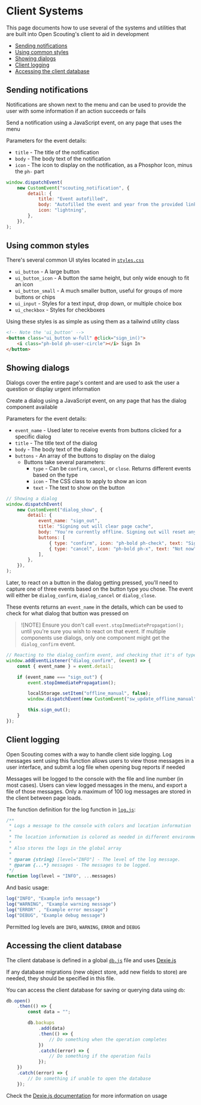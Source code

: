 # Client Systems

This page documents how to use several of the systems and utilities that are built into Open Scouting's client to aid in development

- [Sending notifications](#sending-notifications)
- [Using common styles](#using-common-styles)
- [Showing dialogs](#showing-dialogs)
- [Client logging](#client-logging)
- [Accessing the client database](#accessing-the-client-database)

## Sending notifications
Notifications are shown next to the menu and can be used to provide the user with some information if an action succeeds or fails

Send a notification using a JavaScript event, on any page that uses the menu

Parameters for the event details:
- `title` - The title of the notification
- `body` - The body text of the notification
- `icon` - The icon to display on the notification, as a Phosphor Icon, minus the `ph-` part

```js
window.dispatchEvent(
    new CustomEvent("scouting_notification", {
        detail: {
            title: "Event autofilled",
            body: "Autofilled the event and year from the provided link data",
            icon: "lightning",
        },
    }),
);
```

## Using common styles
There's several common UI styles located in [`styles.css`](/scouting/static/main/src/styles.css)

- `ui_button` - A large button
- `ui_button_icon` - A button the same height, but only wide enough to fit an icon
- `ui_button_small` - A much smaller button, useful for groups of more buttons or chips
- `ui_input` - Styles for a text input, drop down, or multiple choice box
- `ui_checkbox` - Styles for checkboxes

Using these styles is as simple as using them as a tailwind utility class

```html
<!-- Note the 'ui_button' -->
<button class="ui_button w-full" @click="sign_in()">
    <i class="ph-bold ph-user-circle"></i> Sign In
</button>
```

## Showing dialogs
Dialogs cover the entire page's content and are used to ask the user a question or display urgent information

Create a dialog using a JavaScript event, on any page that has the dialog component available

Parameters for the event details:
- `event_name` - Used later to receive events from buttons clicked for a specific dialog
- `title` - The title text of the dialog
- `body` - The body text of the dialog
- `buttons` - An array of the buttons to display on the dialog
    - Buttons take several parameters:
        - `type` - Can be `confirm`, `cancel`, or `close`. Returns different events based on the type
        - `icon` - The CSS class to apply to show an icon
        - `text` - The text to show on the button

```js
// Showing a dialog
window.dispatchEvent(
    new CustomEvent("dialog_show", {
        detail: {
            event_name: "sign_out",
            title: "Signing out will clear page cache",
            body: "You're currently offline. Signing out will reset any cached pages to make sure your user is actually signed in. Those pages will not be able to be cached again until you're online, so the site may not work properly if you proceed. Are you sure you want to sign out?",
            buttons: [
                { type: "confirm", icon: "ph-bold ph-check", text: "Sign out" },
                { type: "cancel", icon: "ph-bold ph-x", text: "Not now" },
            ],
        },
    }),
);
```

Later, to react on a button in the dialog getting pressed, you'll need to capture one of three events based on the button type you chose. The event will either be `dialog_confirm`, `dialog_cancel` or `dialog_close`.

These events returns an `event_name` in the details, which can be used to check for what dialog that button was pressed on

> ![NOTE]
> Ensure you don't call `event.stopImmediatePropagation();` until you're sure you wish to react on that event. If multiple components use dialogs, only one component might get the `dialog_confirm` event.

```js
// Reacting to the dialog_confirm event, and checking that it's of type sign_out before doing anything with that event
window.addEventListener("dialog_confirm", (event) => {
    const { event_name } = event.detail;

    if (event_name === "sign_out") {
        event.stopImmediatePropagation();

        localStorage.setItem("offline_manual", false);
        window.dispatchEvent(new CustomEvent("sw_update_offline_manual"));

        this.sign_out();
    }
});
```

## Client logging
Open Scouting comes with a way to handle client side logging. Log messages sent using this function allows users to view those messages in a user interface, and submit a log file when opening bug reports if needed

Messages will be logged to the console with the file and line number (in most cases). Users can view logged messages in the menu, and export a file of those messages. Only a maximum of 100 log messages are stored in the client between page loads.

The function definition for the log function in [`log.js`](/scouting/static/main/scripts/log.js):

```js
/**
 * Logs a message to the console with colors and location information
 *
 * The location information is colored as needed in different environments
 *
 * Also stores the logs in the global array
 *
 * @param {string} [level="INFO"] - The level of the log message.
 * @param {...*} messages - The messages to be logged.
 */
function log(level = "INFO", ...messages)
```

And basic usage:
```js
log("INFO", "Example info message")
log("WARNING", "Example warning message")
log("ERROR" , "Example error message")
log("DEBUG", "Example debug message")
```
Permitted log levels are `INFO`, `WARNING`, `ERROR` and `DEBUG`

## Accessing the client database
The client database is defined in a global [`db.js`](/scouting/static/main/scripts/db.js) file and uses [Dexie.js](https://dexie.org/)

If any database migrations (new object store, add new fields to store) are needed, they should be specified in this file. 

You can access the client database for saving or querying data using `db`:
```js
db.open()
    .then(() => {
        const data = "";

        db.backups
            .add(data)
            .then(() => {
                // Do something when the operation completes
            })
            .catch((error) => {
                // Do something if the operation fails
            });
    })
    .catch((error) => {
        // Do something if unable to open the database
    });
```

Check the [Dexie.js documentation](https://dexie.org/docs/API-Reference#quick-reference) for more information on usage